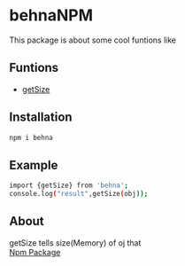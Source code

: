 # behnaNPM
This package is about some cool funtions like
## Funtions
-  [getSize](#About)

## Installation 
```sh
npm i behna
```
## Example
```sh
import {getSize} from 'behna';
console.log("result",getSize(obj));
```

## About
getSize tells size(Memory) of oj that <br>
[Npm Package](https://www.npmjs.com/package/behna)

